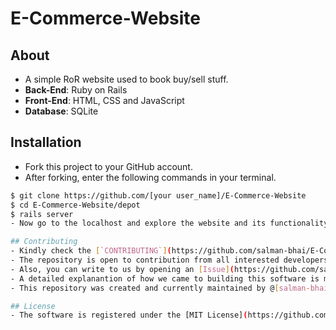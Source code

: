 # E-Commerce-Website

## About
- A simple RoR website used to book buy/sell stuff.
- **Back-End**: Ruby on Rails
- **Front-End**: HTML, CSS and JavaScript
- **Database**: SQLite

## Installation
- Fork this project to your GitHub account.
- After forking, enter the following commands in your terminal.
```bash
$ git clone https://github.com/[your user_name]/E-Commerce-Website
$ cd E-Commerce-Website/depot
$ rails server
- Now go to the localhost and explore the website and its functionality!

## Contributing
- Kindly check the [`CONTRIBUTING`](https://github.com/salman-bhai/E-Commerce-Website/blob/master/CONTRIBUTING) to know more about how to contribute towards further developing this website.
- The repository is open to contribution from all interested developers. Kindly send us Pull Requests with explanation as to what changes you have done.
- Also, you can write to us by opening an [Issue](https://github.com/salman-bhai/E-Commerce-Website/issues) and also solve a current issue if possible.
- A detailed explanantion of how we came to building this software is maintained at the [Wiki](https://github.com/salman-bhai/E-Commerce-Website/wiki) page.
- This repository was created and currently maintained by @[salman-bhai](https://github.com/salman-bhai).

## License
- The software is registered under the [MIT License](https://github.com/salman-bhai/E-Commerce-Website/blob/master/LICENSE)

